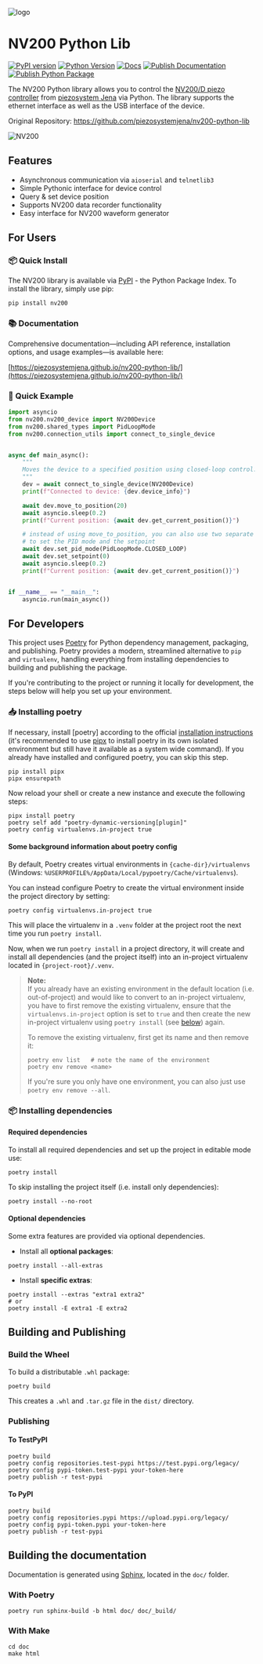 ![logo](doc/_static/piezosystem_logo.svg)


# NV200 Python Lib

[![PyPI version](https://img.shields.io/pypi/v/nv200)](https://pypi.org/project/nv200/)
[![Python Version](https://img.shields.io/pypi/pyversions/nv200)](https://www.python.org/downloads/)
[![Docs](https://img.shields.io/badge/docs-online-success)](https://piezosystemjena.github.io/nv200-python-lib/)
[![Publish Documentation](https://github.com/piezosystemjena/nv200-python-lib/actions/workflows/deploy-doc.yml/badge.svg)](https://github.com/piezosystemjena/nv200-python-lib/actions/workflows/deploy-doc.yml)
[![Publish Python Package](https://github.com/piezosystemjena/nv200-python-lib/actions/workflows/publish-pypi.yml/badge.svg)](https://github.com/piezosystemjena/nv200-python-lib/actions/workflows/publish-pypi.yml)


The NV200 Python library allows you to control the [NV200/D piezo controller](https://www.piezosystem.com/product/nv-200-d-compact-amplifier/) from [piezosystem Jena](https://www.piezosystem.com) via Python.
The library supports the ethernet interface as well as the USB interface of the device.

Original Repository: https://github.com/piezosystemjena/nv200-python-lib

![NV200](doc/images/nv200.jpg)

## Features

- Asynchronous communication via `aioserial` and `telnetlib3`
- Simple Pythonic interface for device control
- Query & set device position
- Supports NV200 data recorder functionality
- Easy interface for NV200 waveform generator


## For Users

### 📦 Quick Install

The NV200 library is available via [PyPI](https://pypi.org/project/nv200/) - the Python Package Index. To install the library, simply use pip:

```shell
pip install nv200
```


### 📚 Documentation 

Comprehensive documentation—including API reference, installation options, and usage examples—is available here:

[https://piezosystemjena.github.io/nv200-python-lib/](https://piezosystemjena.github.io/nv200-python-lib/)


### 🧪 Quick Example

```python
import asyncio
from nv200.nv200_device import NV200Device
from nv200.shared_types import PidLoopMode
from nv200.connection_utils import connect_to_single_device


async def main_async():
    """
    Moves the device to a specified position using closed-loop control.
    """
    dev = await connect_to_single_device(NV200Device)
    print(f"Connected to device: {dev.device_info}")

    await dev.move_to_position(20)
    await asyncio.sleep(0.2)
    print(f"Current position: {await dev.get_current_position()}")

    # instead of using move_to_position, you can also use two separate commands
    # to set the PID mode and the setpoint
    await dev.set_pid_mode(PidLoopMode.CLOSED_LOOP)
    await dev.set_setpoint(0)
    await asyncio.sleep(0.2)
    print(f"Current position: {await dev.get_current_position()}")


if __name__ == "__main__":
    asyncio.run(main_async())
```

## For Developers

This project uses [Poetry](https://python-poetry.org/) for Python dependency management, packaging, and publishing. Poetry provides a modern, streamlined alternative to `pip` and `virtualenv`, handling everything from installing dependencies to building and publishing the package.

If you're contributing to the project or running it locally for development, the steps below will help you set up your environment.

### 📥 Installing poetry

If necessary, install [poetry] according to the official [installation instructions](https://python-poetry.org/docs/#installation) 
(it's recommended to use [pipx](https://github.com/pypa/pipx) to install poetry in its own isolated environment but still have it available as a system wide command). If you already have installed and configured poetry,
you can skip this step.

```shell
pip install pipx
pipx ensurepath
```

Now reload your shell or create a new instance and execute the following steps:

```shell
pipx install poetry
poetry self add "poetry-dynamic-versioning[plugin]"
poetry config virtualenvs.in-project true
```

#### Some background information about poetry config

By default, Poetry creates virtual environments in `{cache-dir}/virtualenvs`
(Windows: `%USERPROFILE%/AppData/Local/pypoetry/Cache/virtualenvs`).

You can instead configure Poetry to create the virtual environment inside the project directory by setting:

```shell
poetry config virtualenvs.in-project true
```

This will place the virtualenv in a `.venv` folder at the project root the next time you run `poetry install`.

Now, when we run `poetry install` in a project directory, it will create and install all dependencies 
(and the project itself) into an in-project virtualenv located in `{project-root}/.venv`.

> **Note:**  
> If you already have an existing environment in the default location (i.e. out-of-project) and would like to convert to an in-project virtualenv, you have to first remove the existing virtualenv, ensure that the `virtualenvs.in-project` option is set to `true` and then create the new in-project virtualenv using `poetry install` (see [below](#installing-dependencies)) again.
> 
> To remove the existing virtualenv, first get its name and then remove it:
> 
> ```shell
> poetry env list   # note the name of the environment
> poetry env remove <name>
> ```
> 
> If you're sure you only have one environment, you can also just use `poetry env remove --all`.

### 📦 Installing dependencies

#### Required dependencies

To install all required dependencies and set up the project in editable mode use:

```shell
poetry install
```

To skip installing the project itself (i.e. install only dependencies):

```shell
poetry install --no-root
```

#### Optional dependencies

Some extra features are provided via optional dependencies.

- Install all **optional packages**:

```shell
poetry install --all-extras
```

- Install **specific extras**:

```shell
poetry install --extras "extra1 extra2"
# or
poetry install -E extra1 -E extra2
```

## Building and Publishing

### Build the Wheel

To build a distributable `.whl` package:

```shell
poetry build
```

This creates a `.whl` and `.tar.gz` file in the `dist/` directory.

### Publishing 

#### To TestPyPI

```shell
poetry build
poetry config repositories.test-pypi https://test.pypi.org/legacy/
poetry config pypi-token.test-pypi your-token-here
poetry publish -r test-pypi
```

#### To PyPI

```shell
poetry build
poetry config repositories.pypi https://upload.pypi.org/legacy/
poetry config pypi-token.pypi your-token-here
poetry publish -r test-pypi
```

## Building the documentation

Documentation is generated using [Sphinx](https://www.sphinx-doc.org/), located in the `doc/` folder.

### With Poetry

```shell
poetry run sphinx-build -b html doc/ doc/_build/
```

### With Make

```shell
cd doc
make html
```
